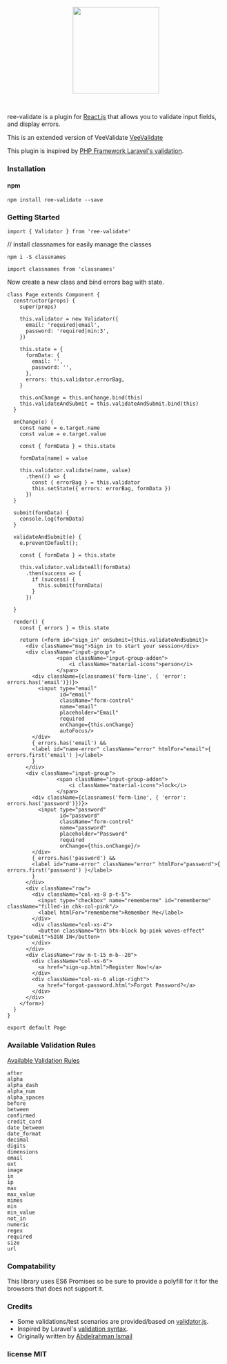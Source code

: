 <p align="center">
  <a href="https://github.com/moeen-basra/ree-validate.git" target="_blank">
    <img width="200" src="http://www.unixstickers.com/image/data/stickers/react/badge/React-JS.sh.png">
  </a>
</p>

<br>

ree-validate is a plugin for [React.js](https://facebook.github.io/react/) that allows you to validate input fields, and display errors.

This is an extended version of VeeValidate [VeeValidate](http://vee-validate.logaretm.com/)

This plugin is inspired by [PHP Framework Laravel's validation](https://laravel.com/).

### Installation

#### npm

```
npm install ree-validate --save
```

### Getting Started
```
import { Validator } from 'ree-validate'
```

// install classnames for easily manage the classes
```
npm i -S classnames

import classnames from 'classnames'

```

Now create a new class and bind errors bag with state.

```
class Page extends Component {
  constructor(props) {
    super(props)
    
    this.validator = new Validator({
      email: 'required|email',
      password: 'required|min:3',
    })
    
    this.state = {
      formData: {
        email: '',
        password: '',
      },
      errors: this.validator.errorBag,
    }
    
    this.onChange = this.onChange.bind(this)
    this.validateAndSubmit = this.validateAndSubmit.bind(this)
  }
  
  onChange(e) {
    const name = e.target.name
    const value = e.target.value
    
    const { formData } = this.state
    
    formData[name] = value
    
    this.validator.validate(name, value)
      .then(() => {
        const { errorBag } = this.validator
        this.setState({ errors: errorBag, formData })
      })
  }
  
  submit(formData) {
    console.log(formData)
  }
  
  validateAndSubmit(e) {
    e.preventDefault();
    
    const { formData } = this.state
    
    this.validator.validateAll(formData)
      .then(success => {
        if (success) {
          this.submit(formData)
        }
      })
    
  }
  
  render() {
    const { errors } = this.state
    
    return (<form id="sign_in" onSubmit={this.validateAndSubmit}>
      <div className="msg">Sign in to start your session</div>
      <div className="input-group">
                <span className="input-group-addon">
                    <i className="material-icons">person</i>
                </span>
        <div className={classnames('form-line', { 'error':  errors.has('email')})}>
          <input type="email"
                 id="email"
                 className="form-control"
                 name="email"
                 placeholder="Email"
                 required
                 onChange={this.onChange}
                 autoFocus/>
        </div>
        { errors.has('email') &&
        <label id="name-error" className="error" htmlFor="email">{ errors.first('email') }</label>
        }
      </div>
      <div className="input-group">
                <span className="input-group-addon">
                    <i className="material-icons">lock</i>
                </span>
        <div className={classnames('form-line', { 'error':  errors.has('password')})}>
          <input type="password"
                 id="password"
                 className="form-control"
                 name="password"
                 placeholder="Password"
                 required
                 onChange={this.onChange}/>
        </div>
        { errors.has('password') &&
        <label id="name-error" className="error" htmlFor="password">{ errors.first('password') }</label>
        }
      </div>
      <div className="row">
        <div className="col-xs-8 p-t-5">
          <input type="checkbox" name="rememberme" id="rememberme" className="filled-in chk-col-pink"/>
          <label htmlFor="rememberme">Remember Me</label>
        </div>
        <div className="col-xs-4">
          <button className="btn btn-block bg-pink waves-effect" type="submit">SIGN IN</button>
        </div>
      </div>
      <div className="row m-t-15 m-b--20">
        <div className="col-xs-6">
          <a href="sign-up.html">Register Now!</a>
        </div>
        <div className="col-xs-6 align-right">
          <a href="forgot-password.html">Forgot Password?</a>
        </div>
      </div>
    </form>)
  }
}

export default Page

```

### Available Validation Rules

[Available Validation Rules](http://vee-validate.logaretm.com/index.html#available-rules)

    after
    alpha
    alpha_dash
    alpha_num
    alpha_spaces
    before
    between
    confirmed
    credit_card
    date_between
    date_format
    decimal
    digits
    dimensions
    email
    ext
    image
    in
    ip
    max
    max_value
    mimes
    min
    min_value
    not_in
    numeric
    regex
    required
    size
    url

### Compatability

This library uses ES6 Promises so be sure to provide a polyfill for it for the browsers that does not support it.

### Credits
- Some validations/test scenarios are provided/based on [validator.js](https://github.com/chriso/validator.js).
- Inspired by Laravel's [validation syntax](https://laravel.com/docs/5.4/validation).
- Originally written by [Abdelrahman Ismail](https://github.com/Abdelrahman3D)

### license MIT
